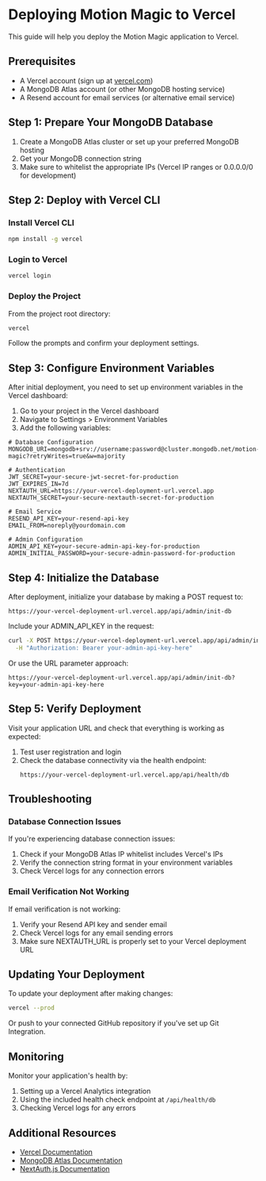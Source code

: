 # Deploying Motion Magic to Vercel

This guide will help you deploy the Motion Magic application to Vercel.

## Prerequisites

- A Vercel account (sign up at [vercel.com](https://vercel.com))
- A MongoDB Atlas account (or other MongoDB hosting service)
- A Resend account for email services (or alternative email service)

## Step 1: Prepare Your MongoDB Database

1. Create a MongoDB Atlas cluster or set up your preferred MongoDB hosting
2. Get your MongoDB connection string
3. Make sure to whitelist the appropriate IPs (Vercel IP ranges or 0.0.0.0/0 for development)

## Step 2: Deploy with Vercel CLI

### Install Vercel CLI

```bash
npm install -g vercel
```

### Login to Vercel

```bash
vercel login
```

### Deploy the Project

From the project root directory:

```bash
vercel
```

Follow the prompts and confirm your deployment settings.

## Step 3: Configure Environment Variables

After initial deployment, you need to set up environment variables in the Vercel dashboard:

1. Go to your project in the Vercel dashboard
2. Navigate to Settings > Environment Variables
3. Add the following variables:

```
# Database Configuration
MONGODB_URI=mongodb+srv://username:password@cluster.mongodb.net/motion-magic?retryWrites=true&w=majority

# Authentication
JWT_SECRET=your-secure-jwt-secret-for-production
JWT_EXPIRES_IN=7d
NEXTAUTH_URL=https://your-vercel-deployment-url.vercel.app
NEXTAUTH_SECRET=your-secure-nextauth-secret-for-production

# Email Service
RESEND_API_KEY=your-resend-api-key
EMAIL_FROM=noreply@yourdomain.com

# Admin Configuration
ADMIN_API_KEY=your-secure-admin-api-key-for-production
ADMIN_INITIAL_PASSWORD=your-secure-admin-password-for-production
```

## Step 4: Initialize the Database

After deployment, initialize your database by making a POST request to:

```
https://your-vercel-deployment-url.vercel.app/api/admin/init-db
```

Include your ADMIN_API_KEY in the request:

```bash
curl -X POST https://your-vercel-deployment-url.vercel.app/api/admin/init-db \
  -H "Authorization: Bearer your-admin-api-key-here"
```

Or use the URL parameter approach:

```
https://your-vercel-deployment-url.vercel.app/api/admin/init-db?key=your-admin-api-key-here
```

## Step 5: Verify Deployment

Visit your application URL and check that everything is working as expected:

1. Test user registration and login
2. Check the database connectivity via the health endpoint:
   ```
   https://your-vercel-deployment-url.vercel.app/api/health/db
   ```

## Troubleshooting

### Database Connection Issues

If you're experiencing database connection issues:

1. Check if your MongoDB Atlas IP whitelist includes Vercel's IPs
2. Verify the connection string format in your environment variables
3. Check Vercel logs for any connection errors

### Email Verification Not Working

If email verification is not working:

1. Verify your Resend API key and sender email
2. Check Vercel logs for any email sending errors
3. Make sure NEXTAUTH_URL is properly set to your Vercel deployment URL

## Updating Your Deployment

To update your deployment after making changes:

```bash
vercel --prod
```

Or push to your connected GitHub repository if you've set up Git Integration.

## Monitoring

Monitor your application's health by:

1. Setting up a Vercel Analytics integration
2. Using the included health check endpoint at `/api/health/db`
3. Checking Vercel logs for any errors

## Additional Resources

- [Vercel Documentation](https://vercel.com/docs)
- [MongoDB Atlas Documentation](https://docs.atlas.mongodb.com/)
- [NextAuth.js Documentation](https://next-auth.js.org/)
